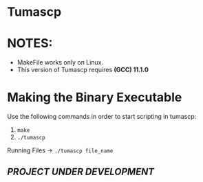 # Tumascp
# NOTES:
- MakeFile works only on Linux.
- This version of Tumascp requires **(GCC) 11.1.0**

# Making the Binary Executable
Use the following commands in order to start scripting in tumascp:
1. `make`
2. `./tumascp`

Running Files -> `./tumascp file_name`

## _PROJECT UNDER DEVELOPMENT_
